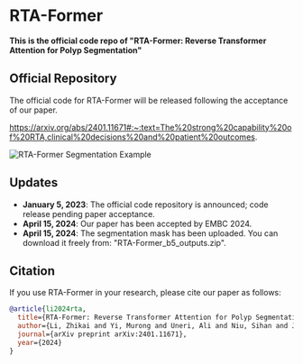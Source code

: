 # RTA-Former
**This is the official code repo of "RTA-Former: Reverse Transformer Attention for Polyp Segmentation"**

## Official Repository
The official code for RTA-Former will be released following the acceptance of our paper.

https://arxiv.org/abs/2401.11671#:~:text=The%20strong%20capability%20of%20RTA,clinical%20decisions%20and%20patient%20outcomes.

![RTA-Former Segmentation Example](https://github.com/garlicman-man/RTA-Former/edit/main/rta_0411.png)


## Updates
- **January 5, 2023**: The official code repository is announced; code release pending paper acceptance.
- **April 15, 2024**: Our paper has been accepted by EMBC 2024.
- **April 15, 2024**: The segmentation mask has been uploaded. You can download it freely from: "RTA-Former_b5_outputs.zip".

## Citation
If you use RTA-Former in your research, please cite our paper as follows:

```bibtex
@article{li2024rta,
  title={RTA-Former: Reverse Transformer Attention for Polyp Segmentation},
  author={Li, Zhikai and Yi, Murong and Uneri, Ali and Niu, Sihan and Jones, Craig},
  journal={arXiv preprint arXiv:2401.11671},
  year={2024}
}
```
